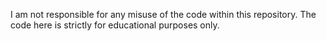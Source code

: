 I am not responsible for any misuse of the code within this repository. The code here is strictly for educational purposes only.
